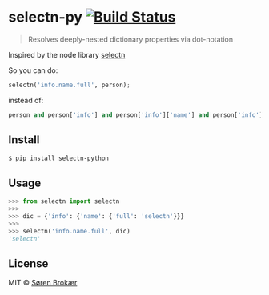 # selectn-py [![Build Status](http://img.shields.io/travis/srn/selectn-py.svg?style=flat-square)](https://travis-ci.org/srn/selectn-py)

> Resolves deeply-nested dictionary properties via dot-notation

Inspired by the node library [selectn](https://github.com/wilmoore/selectn.js)

So you can do:

```python
selectn('info.name.full', person);
```

instead of:

```python
person and person['info'] and person['info']['name'] and person['info']['name']['full']
```

## Install

```sh
$ pip install selectn-python
```

## Usage

```python
>>> from selectn import selectn
>>>
>>> dic = {'info': {'name': {'full': 'selectn'}}}
>>>
>>> selectn('info.name.full', dic)
'selectn'
```

## License

MIT © [Søren Brokær](http://srn.io)
